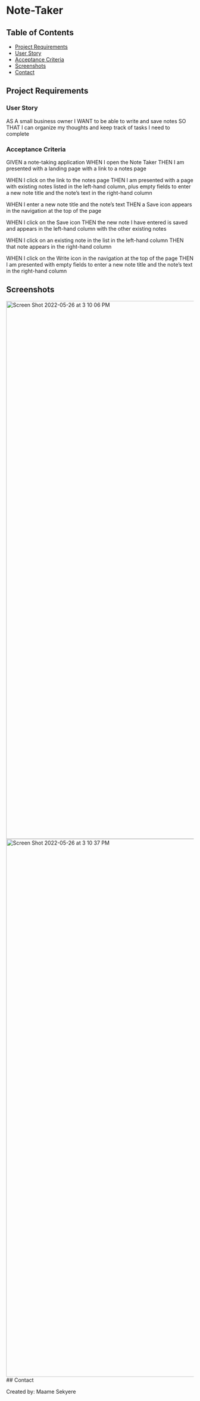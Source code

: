 # Note-Taker

## Table of Contents

- [Project Requirements](https://github.com/MaameSekyere/Note-Taker#project-requirements)
- [User Story](https://github.com/MaameSekyere/Note-Taker#user-story)
- [Acceptance Criteria](https://github.com/MaameSekyere/Note-Taker#acceptance-criteria)
- [Screenshots](https://github.com/MaameSekyere/Note-Taker#screenshots)
- [Contact](https://github.com/MaameSekyere/Note-Taker#contact)

## Project Requirements

### User Story

AS A small business owner
I WANT to be able to write and save notes
SO THAT I can organize my thoughts and keep track of tasks I need to complete

### Acceptance Criteria

GIVEN a note-taking application
WHEN I open the Note Taker
THEN I am presented with a landing page with a link to a notes page

WHEN I click on the link to the notes page
THEN I am presented with a page with existing notes listed in the left-hand column, plus empty fields to enter a new note title and the note’s text in the right-hand column

WHEN I enter a new note title and the note’s text
THEN a Save icon appears in the navigation at the top of the page

WHEN I click on the Save icon
THEN the new note I have entered is saved and appears in the left-hand column with the other existing notes

WHEN I click on an existing note in the list in the left-hand column
THEN that note appears in the right-hand column

WHEN I click on the Write icon in the navigation at the top of the page
THEN I am presented with empty fields to enter a new note title and the note’s text in the right-hand column

## Screenshots
<img width="1440" alt="Screen Shot 2022-05-26 at 3 10 06 PM" src="https://user-images.githubusercontent.com/94888460/170563211-7c83dc83-405c-4b4f-af5a-5e1a9cf1d1cd.png">

<img width="1440" alt="Screen Shot 2022-05-26 at 3 10 37 PM" src="https://user-images.githubusercontent.com/94888460/170563241-4d6ef74c-4b70-4db9-8457-b8ebab2cb214.png">
## Contact

Created by: Maame Sekyere
